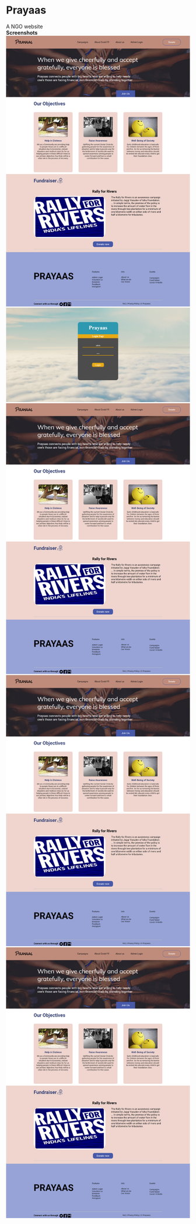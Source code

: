 # Prayaas
A NGO website
<br>
<b>Screenshots</b>
![Alt text](/Screenshots/index-php.png?raw=true "index page")
![Alt text](/Screenshots/screencapture-localhost-Prayaas-Admin-login-php-2021-02-28-11_07_37.png?raw=true "index page")
![Alt text](/Screenshots/index-php.png?raw=true "index page")
![Alt text](/Screenshots/index-php.png?raw=true "index page")
![Alt text](/Screenshots/index-php.png?raw=true "index page")
